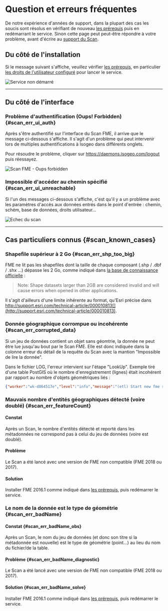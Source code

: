 # Question et erreurs fréquentes

De  notre expérience d&apos;années de support, dans la plupart des cas les soucis sont résolus en vérifiant de nouveau [les prérequis](prerequisites.html) puis en redémarrant le service. Sinon cette page peut peut-être répondre à votre problème, avant d&apos;écrire au [support du Scan](support.html).

## Du côté de l&apos;installation

Si le message suivant s&apos;affiche, veuillez vérifier [les prérequis](prerequisites.html), en particulier [les droits de l&apos;utilisateur configuré](prerequisites.html#compte-utilisateur) pour lancer le service.

![Service non démarré](/assets/scanFME_install_errors_ServiceDoNotStart.png "Le service n&apos;a pas démarré")

____

## Du côté de l&apos;interface

### Problème d&apos;authentification \(Oups! Forbidden\) {#scan_err_ui_auth}

Après s&apos;être authentifié sur l&apos;interface du Scan FME, il arrive que le message ci-dessous s&apos;affiche. Il s&apos;agit d&apos;un problème qui peut intervenir lors de multiples authentifications à Isogeo dans différents onglets.

Pour résoudre le problème, cliquer sur https://daemons.isogeo.com/logout puis réessayez.

![Scan FME - Oups forbidden](/assets/scanFME_error_forbidden.png "Scan FME - Problème d&apos;authentification \(Oups! Forbidden\)")

### Impossible d&apos;accéder au chemin spécifié {#scan_err_ui_unreachable}

Si l&apos;un des messages ci-dessous s&apos;affiche, c&apos;est qu&apos;il y a un problème avec les paramètres d&apos;accès aux données entrés dans le point d&apos;entrée : chemin, schém, base de données, droits utilisateur...

![Echec du scan](/assets/scanFME_scan_errors_UnableToAccessEntryPoint.png "Impossible d&apos;accéder au chemin spécifié")

____

## Cas particuliers connus {#scan_known_cases}

### Shapefile supérieur à 2 Go {#scan_err_shp_too_big}

FME ne lit pas les shapefiles dont la taille de chaque composant (.shp / .dbf / .shx ...) dépasse les 2 Go, comme indiqué dans [la base de connaissance officielle](https://knowledge.safe.com/articles/772/fme-and-esri-arcgis-troubleshooting-guide.html) :

>  Note: Shape datasets larger than 2GB are considered invalid and will cause errors when opened in other applications.

Il s&apos;agit d&apos;ailleurs d&apos;une limite inhérente au format, qu&apos;Esri précise dans http://support.esri.com/technical-article/000010813[](http://support.esri.com/technical-article/000010813).

### Donnée géographique corrompue ou incohérente {#scan_err_corrupted_data}

Si un jeu de données contient un objet sans géomtrie, la donnée ne peut être lue jusqu&apos;au bout par le Scan FME. Elle est donc indiquée dans la colonne erreur du détail de la requête du Scan avec la mantion "Impossible de lire la donnée".

Dans le fichier LOG, l&apos;erreur intervient sur l&apos;étape "LookUp". Exemple tiré d&apos;une table PostGIS où le nombre d&apos;enregistrement (lignes) était incohérent par rapport au nombre d&apos;objets géométriques liés :

```json
{"worker":"wk-d864517e","level":"info","message":"(etl) Start new fme script from queue with options :  [ &apos;C:\\\\PROGRA~1\\\\Isogeo\\\\ISOGEO~1\\\\scripts\\\\lookup-postgis.fmw&apos;,\n  &apos;--OUTPUT_JSON&apos;,\n  &apos;C:\\\\PROGRA~1\\\\Isogeo\\\\ISOGEO~1\\\\tmp\\\\lookup-gC9aIjzL6&apos;,\n  &apos;--LOG_FILE&apos;,\n  &apos;C:\\\\PROGRA~1\\\\Isogeo\\\\ISOGEO~1\\\\tmp\\\\log-UUOBAvNXz&apos;,\n  &apos;--USERNAME&apos;,\n  &apos;isogeo&apos;,\n  &apos;--PASSWORD&apos;,\n  &apos;modepassepasse&apos;,\n  &apos;--SOURCE&apos;,\n  &apos;bdgeo_prod&apos;,\n  &apos;--HOST&apos;,\n  &apos;192.168.1.1&apos;,\n  &apos;--PORT&apos;,\n  5432,\n  &apos;--FEATURE_TYPES&apos;,\n  &apos;schema.dataset&apos; ]","timestamp":"2017-12-14T16:14:30.604Z"}
```

### Mauvais nombre d'entités géographiques détecté (voire doublé) {#scan_err_featureCount}

#### Constat

Après un Scan, le nombre d'entités détecté et reporté dans les métadonnées ne correspond pas à celui du jeu de données (voire est doublé).

#### Problème

Le Scan a été lancé avec une version de FME non compatible (FME 2018 ou 2017).

#### Solution

Installer FME 2016.1 comme indiqué dans [les prérequis](prerequisites.html), puis redémarrer le service.

### Le nom de la donnée est le type de géométrie {#scan_err_badName}

#### Constat {#scan_err_badName_obs}

Après un Scan, le nom du jeu de données (et donc son titre si la métadonnée est nouvelle) est le type de géométrie (point...) au lieu du nom du fichier/de la table.

#### Problème {#scan_err_badName_diagnostic}

Le Scan a été lancé avec une version de FME non compatible (FME 2018 ou 2017).

#### Solution {#scan_err_badName_solve}

Installer FME 2016.1 comme indiqué dans [les prérequis](prerequisites.html), puis redémarrer le service.
